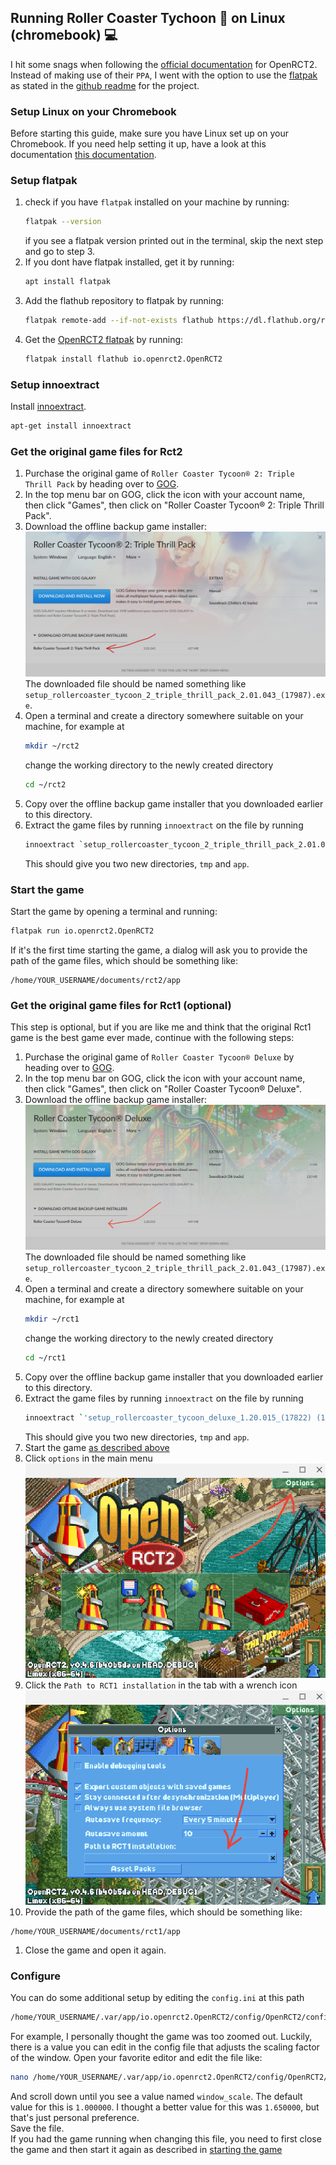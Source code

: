 ## Running Roller Coaster Tychoon 🎢 on Linux (chromebook) 💻

I hit some snags when following the [official documentation](https://openrct2.org/quickstart) for OpenRCT2.  
Instead of making use of their `PPA`, I went with the option to use the [flatpak](https://flatpak.org/) as stated in the [github readme](https://github.com/OpenRCT2/OpenRCT2) for the project.

### Setup Linux on your Chromebook
Before starting this guide, make sure you have Linux set up on your Chromebook. If you need help setting it up, have a look at this documentation [this documentation](https://support.google.com/chromebook/answer/9145439?hl=en).

### Setup flatpak
1. check if you have `flatpak` installed on your machine by running:
   ```bash
   flatpak --version
   ```
   if you see a flatpak version printed out in the terminal, skip the next step and go to step 3. 
1. If you dont have flatpak installed, get it by running: 
   ```bash
   apt install flatpak
   ```
1. Add the flathub repository to flatpak by running: 
   ```bash
   flatpak remote-add --if-not-exists flathub https://dl.flathub.org/repo/flathub.flatpakrepo
   ```
1. Get the [OpenRCT2 flatpak](https://flathub.org/apps/io.openrct2.OpenRCT2) by running: 
   ```bash
   flatpak install flathub io.openrct2.OpenRCT2
   ```

### Setup innoextract
Install [innoextract](https://constexpr.org/innoextract/).
```bash
apt-get install innoextract
```

### Get the original game files for Rct2
1. Purchase the original game of `Roller Coaster Tycoon® 2: Triple Thrill Pack` by heading over to [GOG](https://www.gog.com/en/game/rollercoaster_tycoon_2).
1. In the top menu bar on GOG, click the icon with your account name, then click "Games", then click on "Roller Coaster Tycoon® 2: Triple Thrill Pack".
1. Download the offline backup game installer:
![click that text to download](./installer_rct2.png)
   The downloaded file should be named something like `setup_rollercoaster_tycoon_2_triple_thrill_pack_2.01.043_(17987).exe`.
1. Open a terminal and create a directory somewhere suitable on your machine, for example at
   ```bash
   mkdir ~/rct2
   ```
   change the working directory to the newly created directory
   ```bash
   cd ~/rct2
   ```
1. Copy over the offline backup game installer that you downloaded earlier to this directory.
1. Extract the game files by running `innoextract` on the file by running  
   ```bash
   innoextract `setup_rollercoaster_tycoon_2_triple_thrill_pack_2.01.043_(17987).exe`
   ```
   This should give you two new directories, `tmp` and `app`.


### Start the game
Start the game by opening a terminal and running: 
```bash
flatpak run io.openrct2.OpenRCT2
```
If it's the first time starting the game, a dialog will ask you to provide the path of the game files, which should be something like: 
```
/home/YOUR_USERNAME/documents/rct2/app
```

### Get the original game files for Rct1 (optional)
This step is optional, but if you are like me and think that the original Rct1 game is the best game ever made, continue with the following steps:

1. Purchase the original game of `Roller Coaster Tycoon® Deluxe` by heading over to [GOG](https://www.gog.com/en/game/rollercoaster_tycoon_deluxe).
1. In the top menu bar on GOG, click the icon with your account name, then click "Games", then click on "Roller Coaster Tycoon® Deluxe".
1. Download the offline backup game installer:
![click that text to download](./installer_rct1.png)
   The downloaded file should be named something like `setup_rollercoaster_tycoon_2_triple_thrill_pack_2.01.043_(17987).exe`.
1. Open a terminal and create a directory somewhere suitable on your machine, for example at
   ```bash
   mkdir ~/rct1
   ```
   change the working directory to the newly created directory
   ```bash
   cd ~/rct1
   ```
1. Copy over the offline backup game installer that you downloaded earlier to this directory.
1. Extract the game files by running `innoextract` on the file by running  
   ```bash
   innoextract `'setup_rollercoaster_tycoon_deluxe_1.20.015_(17822) (1).exe'`
   ```
   This should give you two new directories, `tmp` and `app`.
1. Start the game [as described above](#Start-the-game)
1. Click `options` in the main menu  
![options button](./options.png)
1. Click the `Path to RCT1 installation` in the tab with a wrench icon  
![Path to RCT1 installation](./rct1_path.png)
1. Provide the path of the game files, which should be something like: 
```
/home/YOUR_USERNAME/documents/rct1/app
```
1. Close the game and open it again.

### Configure
You can do some additional setup by editing the `config.ini` at this path
```bash
/home/YOUR_USERNAME/.var/app/io.openrct2.OpenRCT2/config/OpenRCT2/config.ini
```

For example, I personally thought the game was too zoomed out.
Luckily, there is a value you can edit in the config file that adjusts the scaling factor of the window.
Open your favorite editor and edit the file like:
```bash
nano /home/YOUR_USERNAME/.var/app/io.openrct2.OpenRCT2/config/OpenRCT2/config.ini
```
And scroll down until you see a value named ```window_scale```. The default value for this is `1.000000`.
I thought a better value for this was `1.650000`, but that's just personal preference.  
Save the file.  
If you had the game running when changing this file, you need to first close the game and then start it again as described in [starting the game](#Start-the-game)

